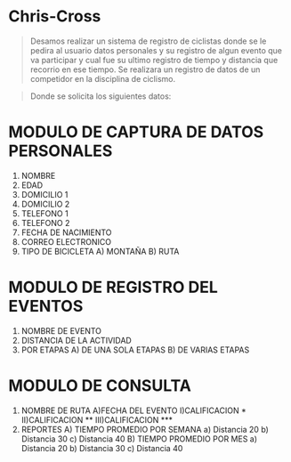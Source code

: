 # Chris-Cross

>Desamos realizar un sistema de registro de ciclistas donde se le pedira al usuario datos personales y su registro de algun evento que va participar y cual fue su ultimo registro de tiempo y distancia que recorrio en ese tiempo.
> Se realizara un registro de datos de un competidor en la disciplina de ciclismo.

> Donde se solicita los siguientes datos:

# MODULO DE CAPTURA DE DATOS PERSONALES
1. NOMBRE
2. EDAD
3. DOMICILIO 1
4. DOMICILIO 2
5. TELEFONO 1
6. TELEFONO 2
7. FECHA DE NACIMIENTO
8. CORREO ELECTRONICO
9. TIPO DE BICICLETA
  A) MONTAÑA
  B) RUTA
# MODULO DE REGISTRO DEL EVENTOS
1. NOMBRE DE EVENTO
2. DISTANCIA DE LA ACTIVIDAD
3. POR ETAPAS
  A) DE UNA SOLA ETAPAS
  B) DE VARIAS ETAPAS
# MODULO DE CONSULTA
1. NOMBRE DE RUTA
    A)FECHA DEL EVENTO
      I)CALIFICACION *
     II)CALIFICACION **
    III)CALIFICACION ***
3. REPORTES
  A) TIEMPO PROMEDIO POR SEMANA
      a) Distancia 20
      b) Distancia 30
      c) Distancia 40
  B) TIEMPO PROMEDIO POR MES
      a) Distancia 20
      b) Distancia 30
      c) Distancia 40
